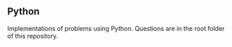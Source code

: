 ## Python
Implementations of problems using Python.
Questions are in the root folder of this repository.
